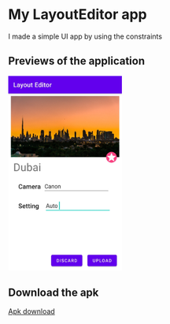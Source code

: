 # My LayoutEditor app
I made a simple UI app by using the constraints 

## Previews of the application

<img title="" src="https://github.com/rohan-goyal-rg/CDM/blob/main/LayoutEditor/1.jpg" alt="" width="231">



## Download the apk

[Apk download](https://github.com/rohan-goyal-rg/CodeLab/releases/download/LayoutEditor/app-debug.apk)



